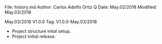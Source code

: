 File:     history.md
Author:   Carlos Adolfo Ortiz Q
Date:     May.02/2018
Modified: May.03/2018

May.03/2018 V1.0.0   Tag: V1.0.0-May.03/2018
- Project structure inital setup.
- Project initial release.

